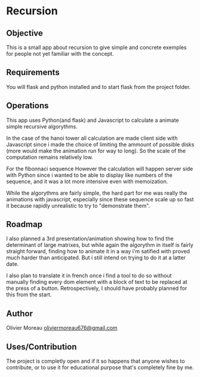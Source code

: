 # Recursion

## Objective

This is a small app about recursion to give simple and concrete exemples for people not yet familiar with the concept.

## Requirements

You will flask and python installed and to start flask from the project folder.

## Operations

This app uses Python(and flask) and Javascript to calculate a animate simple recursive algorythms.

In the case of the hanoi tower all calculation are made client side with Javascript since i made the choice of limiting the ammount of possible disks (more would make the animation run for way to long).
So the scale of the computation remains relatively low.

For the fibonnaci sequence However the calculation will happen server side with Python since i wanted to be able to display like numbers of the sequence, and it was a lot more intensive even with memoization.

While the algorythms are fairly simple, the hard part for me was really the animations with javascript, especially since these sequence scale up so fast it because rapidly unrealistic to try to "demonstrate them".

## Roadmap

I also planned a 3rd presentation/animation showing how to find the determinant of large matrixes, but while again the algorythm in itself is fairly straight forward,
finding how to animate it in a way i'm satified with proved much harder than anticipated. But i still intend on trying to do it at a latter date.

I also plan to translate it in french once i find a tool to do so without manually finding every dom element with a block of text to be replaced at the press of a button.
Retrospectively, I should have probably planned for this from the start.

## Author

Olivier Moreau oliviermoreau676@gmail.com

## Uses/Contribution

The project is completly open and if it so happens that anyone wishes to contribute, or to use it for educational purpose that's completely fine by me.